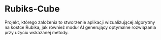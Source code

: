 # Rubiks-Cube
Projekt, którego założenia to stworzenie aplikacji wizualizującej algorytmy na kostce Rubika, jak również moduł AI generujący optymalne rozwiązania przy użyciu wskazanej metody.
